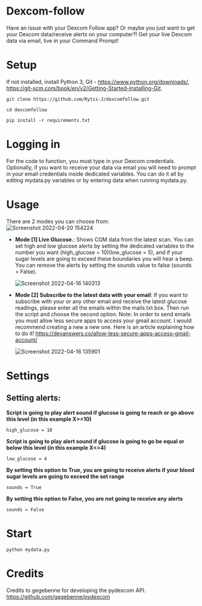 # Dexcom-follow
Have an issue with your Dexcom Follow app? Or maybe you just want to get your Dexcom data/receive alerts on your computer?! Get your live Dexcom data via email, live in your Command Prompt!

# Setup
  If not installed, install Python 3, Git - https://www.python.org/downloads/, https://git-scm.com/book/en/v2/Getting-Started-Installing-Git.
  ```
  git clone https://github.com/Rytis-J/dexcomfollow.git
  ```
  ```
  cd dexcomfollow
  ```
  ```
  pip install -r requirements.txt
  ```
  
  
# Logging in
For the code to function, you must type in your Dexcom credentials. Optionally, if you want to receive your data via email you will need to prompt in your email credentials inside dedicated variables. You can do it all by editing mydata.py variables or by entering data when running mydata.py.

# Usage 
There are 2 modes you can choose from:
![Screenshot 2022-04-20 154224](https://user-images.githubusercontent.com/72869230/164232805-6f5cacfa-3fc5-45c3-b609-2773194b6c24.png)


- **Mode [1] Live Glucose.**: Shows CGM data from the latest scan. You can set high and low glucose alerts by setting the dedicated variables to the number you want (high_glucose = 10)(low_glucose = 5), and if your sugar levels are going to exceed these boundaries you will hear a beep. You can remove the alerts by setting the sounds value to false (sounds = False).

  ![Screenshot 2022-04-16 140313](https://user-images.githubusercontent.com/72869230/163672561-9c9b7a5a-f4f3-41d1-abcf-8cef3a010b82.png)



- **Mode [2] Subscribe to the latest data with your email**: If you want to subscribe with your or any other email and receive the latest glucose readings, please enter all the emails within the mails.txt box. Then run the script and choose the second option. Note: In order to send emails you must allow less secure apps to access your gmail account. I would recommend creating a new a new one. Here is an article explaining how to do it! https://devanswers.co/allow-less-secure-apps-access-gmail-account/

  ![Screenshot 2022-04-16 135901](https://user-images.githubusercontent.com/72869230/163672510-b4ee7990-f23b-4f33-9c52-bb37f307d305.png)
# Settings
  ## Setting alerts:
  **Script is going to play alert sound if glucose is going to reach or go above this level (in this example X>=10)**
  ```
  high_glucose = 10
  ```
  **Script is going to play alert sound if glucose is going to go be equal or below this level (in this example X<=4)**
  ```
  low_glucose = 4
  ```
  **By setting this option to True, you are going to receive alerts if your blood sugar levels are going to exceed the set range**
  ```
  sounds = True
  ```
  **By setting this option to False, you are not going to receive any alerts**
  ```
  sounds = False
  ```
# Start
  ```
  python mydata.py
  ```
 
# Credits
 Credits to gegebenne for developing the pydexcom API. https://github.com/gagebenne/pydexcom
